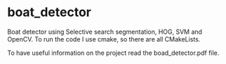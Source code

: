 # boat_detector
Boat detector using Selective search segmentation, HOG, SVM and OpenCV.
To run the code I use cmake, so there are all CMakeLists.

To have useful information on the project read the boad_detector.pdf file.
